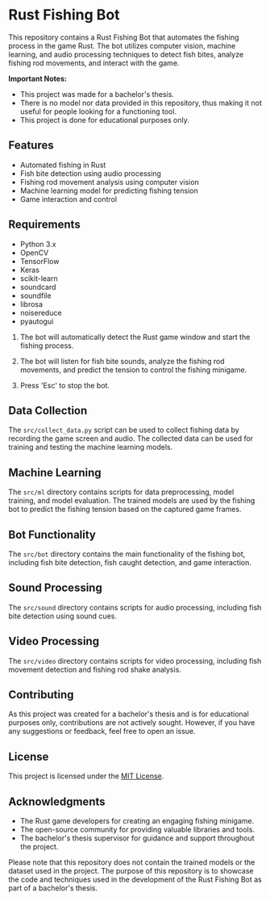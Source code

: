 # Rust Fishing Bot

This repository contains a Rust Fishing Bot that automates the fishing process in the game Rust. The bot utilizes computer vision, machine learning, and audio processing techniques to detect fish bites, analyze fishing rod movements, and interact with the game.

**Important Notes:**
- This project was made for a bachelor's thesis.
- There is no model nor data provided in this repository, thus making it not useful for people looking for a functioning tool.
- This project is done for educational purposes only.

## Features

- Automated fishing in Rust
- Fish bite detection using audio processing
- Fishing rod movement analysis using computer vision
- Machine learning model for predicting fishing tension
- Game interaction and control

## Requirements

- Python 3.x
- OpenCV
- TensorFlow
- Keras
- scikit-learn
- soundcard
- soundfile
- librosa
- noisereduce
- pyautogui

1. The bot will automatically detect the Rust game window and start the fishing process.

2. The bot will listen for fish bite sounds, analyze the fishing rod movements, and predict the tension to control the fishing minigame.

3. Press 'Esc' to stop the bot.

## Data Collection

The `src/collect_data.py` script can be used to collect fishing data by recording the game screen and audio. The collected data can be used for training and testing the machine learning models.

## Machine Learning

The `src/ml` directory contains scripts for data preprocessing, model training, and model evaluation. The trained models are used by the fishing bot to predict the fishing tension based on the captured game frames.

## Bot Functionality

The `src/bot` directory contains the main functionality of the fishing bot, including fish bite detection, fish caught detection, and game interaction.

## Sound Processing

The `src/sound` directory contains scripts for audio processing, including fish bite detection using sound cues.

## Video Processing

The `src/video` directory contains scripts for video processing, including fish movement detection and fishing rod shake analysis.

## Contributing

As this project was created for a bachelor's thesis and is for educational purposes only, contributions are not actively sought. However, if you have any suggestions or feedback, feel free to open an issue.

## License

This project is licensed under the [MIT License](LICENSE).

## Acknowledgments

- The Rust game developers for creating an engaging fishing minigame.
- The open-source community for providing valuable libraries and tools.
- The bachelor's thesis supervisor for guidance and support throughout the project.

Please note that this repository does not contain the trained models or the dataset used in the project. The purpose of this repository is to showcase the code and techniques used in the development of the Rust Fishing Bot as part of a bachelor's thesis.